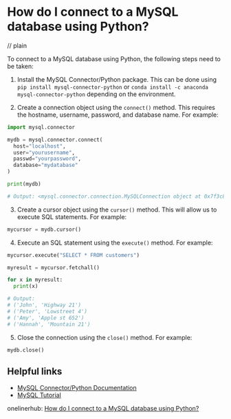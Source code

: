 # How do I connect to a MySQL database using Python?
// plain

To connect to a MySQL database using Python, the following steps need to be taken:

1.  Install the MySQL Connector/Python package. This can be done using `pip install mysql-connector-python` or `conda install -c anaconda mysql-connector-python` depending on the environment.

2. Create a connection object using the `connect()` method. This requires the hostname, username, password, and database name. For example:

```python
import mysql.connector

mydb = mysql.connector.connect(
  host="localhost",
  user="yourusername",
  passwd="yourpassword",
  database="mydatabase"
)

print(mydb)

# Output: <mysql.connector.connection.MySQLConnection object at 0x7f3c8d7a7a00>
```

3. Create a cursor object using the `cursor()` method. This will allow us to execute SQL statements. For example:

```python
mycursor = mydb.cursor()
```

4. Execute an SQL statement using the `execute()` method. For example:

```python
mycursor.execute("SELECT * FROM customers")

myresult = mycursor.fetchall()

for x in myresult:
  print(x)

# Output:
# ('John', 'Highway 21')
# ('Peter', 'Lowstreet 4')
# ('Amy', 'Apple st 652')
# ('Hannah', 'Mountain 21')
```

5. Close the connection using the `close()` method. For example:

```python
mydb.close()
```

## Helpful links

- [MySQL Connector/Python Documentation](https://dev.mysql.com/doc/connector-python/en/)
- [MySQL Tutorial](https://www.w3schools.com/sql/default.asp)

onelinerhub: [How do I connect to a MySQL database using Python?](https://onelinerhub.com/python-mysql/how-do-i-connect-to-a-mysql-database-using-python-1686987106)